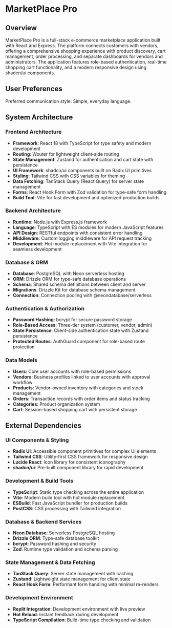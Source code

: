 # MarketPlace Pro

## Overview

MarketPlace Pro is a full-stack e-commerce marketplace application built with React and Express. The platform connects customers with vendors, offering a comprehensive shopping experience with product discovery, cart management, order processing, and separate dashboards for vendors and administrators. The application features role-based authentication, real-time shopping cart functionality, and a modern responsive design using shadcn/ui components.

## User Preferences

Preferred communication style: Simple, everyday language.

## System Architecture

### Frontend Architecture
- **Framework**: React 18 with TypeScript for type safety and modern development
- **Routing**: Wouter for lightweight client-side routing
- **State Management**: Zustand for authentication and cart state with persistence
- **UI Framework**: shadcn/ui components built on Radix UI primitives
- **Styling**: Tailwind CSS with CSS variables for theming
- **Data Fetching**: TanStack Query (React Query) for server state management
- **Forms**: React Hook Form with Zod validation for type-safe form handling
- **Build Tool**: Vite for fast development and optimized production builds

### Backend Architecture
- **Runtime**: Node.js with Express.js framework
- **Language**: TypeScript with ES modules for modern JavaScript features
- **API Design**: RESTful endpoints with consistent error handling
- **Middleware**: Custom logging middleware for API request tracking
- **Development**: Hot module replacement with Vite integration for seamless development

### Database & ORM
- **Database**: PostgreSQL with Neon serverless hosting
- **ORM**: Drizzle ORM for type-safe database operations
- **Schema**: Shared schema definitions between client and server
- **Migrations**: Drizzle Kit for database schema management
- **Connection**: Connection pooling with @neondatabase/serverless

### Authentication & Authorization
- **Password Hashing**: bcrypt for secure password storage
- **Role-Based Access**: Three-tier system (customer, vendor, admin)
- **State Persistence**: Client-side authentication state with Zustand persistence
- **Protected Routes**: AuthGuard component for role-based route protection

### Data Models
- **Users**: Core user accounts with role-based permissions
- **Vendors**: Business profiles linked to user accounts with approval workflow
- **Products**: Vendor-owned inventory with categories and stock management
- **Orders**: Transaction records with order items and status tracking
- **Categories**: Product organization system
- **Cart**: Session-based shopping cart with persistent storage

## External Dependencies

### UI Components & Styling
- **Radix UI**: Accessible component primitives for complex UI elements
- **Tailwind CSS**: Utility-first CSS framework for responsive design
- **Lucide React**: Icon library for consistent iconography
- **shadcn/ui**: Pre-built component library for rapid development

### Development & Build Tools
- **TypeScript**: Static type checking across the entire application
- **Vite**: Modern build tool with hot module replacement
- **ESBuild**: Fast JavaScript bundler for production builds
- **PostCSS**: CSS processing with Tailwind integration

### Database & Backend Services
- **Neon Database**: Serverless PostgreSQL hosting
- **Drizzle ORM**: Type-safe database toolkit
- **bcrypt**: Password hashing and security
- **Zod**: Runtime type validation and schema parsing

### State Management & Data Fetching
- **TanStack Query**: Server state management with caching
- **Zustand**: Lightweight state management for client state
- **React Hook Form**: Performant form handling with minimal re-renders

### Development Environment
- **Replit Integration**: Development environment with live preview
- **Hot Reload**: Instant feedback during development
- **TypeScript Compilation**: Build-time type checking and validation